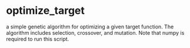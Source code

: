 # optimize_target
a simple genetic algorithm for optimizing a given target function. The algorithm includes selection, crossover, and mutation. Note that numpy is required to run this script.
